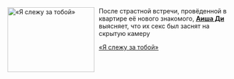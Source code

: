 <!--2025-10-05 11:00:39-->
<div class="yb">
  <div class="rss kino_kino"><a href="https://www.kino-teatr.ru/video/54256/" title="«Я слежу за тобой»"><img src="https://www.kino-teatr.ru/video/6/5/54256/poster.jpg" width="196" height="147" align="left" hspace="5" style="margin: 0px 10px 0px 5px" alt="«Я слежу за тобой»"/></a>После страстной встречи, провёденной в квартире её нового знакомого, <a href=https://www.kino-teatr.ru/kino/acter/w/hollywood/573997/bio/ target=_blank><strong>Аиша Ди</strong></a> выясняет, что их секс был заснят на скрытую камеру <p class="titl"><a href="https://www.kino-teatr.ru/video/54256/">«Я слежу за тобой»</a></p></div>
</div>
